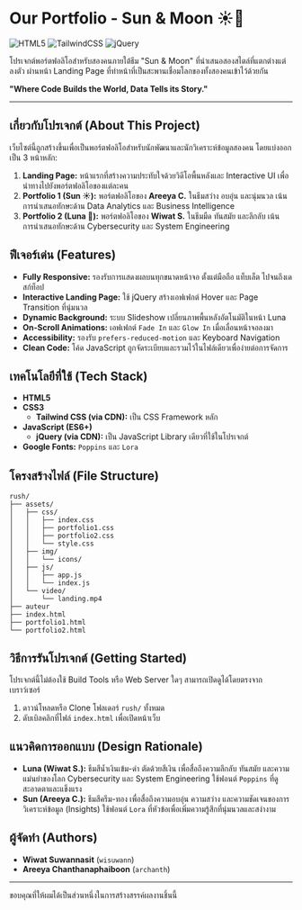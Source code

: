 # Our Portfolio - Sun & Moon ☀️🌙

![HTML5](https://img.shields.io/badge/HTML5-E34F26?style=for-the-badge&logo=html5&logoColor=white)
![TailwindCSS](https://img.shields.io/badge/Tailwind_CSS-38B2AC?style=for-the-badge&logo=tailwind-css&logoColor=white)
![jQuery](https://img.shields.io/badge/jQuery-0769AD?style=for-the-badge&logo=jquery&logoColor=white)

โปรเจกต์พอร์ตฟอลิโอสำหรับสองคนภายใต้ธีม "Sun & Moon" ที่นำเสนอสองสไตล์ที่แตกต่างแต่ลงตัว ผ่านหน้า Landing Page ที่ทำหน้าที่เป็นสะพานเชื่อมโลกของทั้งสองคนเข้าไว้ด้วยกัน

**"Where Code Builds the World, Data Tells its Story."**

---

## เกี่ยวกับโปรเจกต์ (About This Project)

เว็บไซต์นี้ถูกสร้างขึ้นเพื่อเป็นพอร์ตฟอลิโอสำหรับนักพัฒนาและนักวิเคราะห์ข้อมูลสองคน โดยแบ่งออกเป็น 3 หน้าหลัก:
1.  **Landing Page:** หน้าแรกที่สร้างความประทับใจด้วยวิดีโอพื้นหลังและ Interactive UI เพื่อนำทางไปยังพอร์ตฟอลิโอของแต่ละคน
2.  **Portfolio 1 (Sun ☀️):** พอร์ตฟอลิโอของ **Areeya C.** ในธีมสว่าง อบอุ่น และนุ่มนวล เน้นการนำเสนอทักษะด้าน Data Analytics และ Business Intelligence
3.  **Portfolio 2 (Luna 🌙):** พอร์ตฟอลิโอของ **Wiwat S.** ในธีมมืด ทันสมัย และลึกลับ เน้นการนำเสนอทักษะด้าน Cybersecurity และ System Engineering

## ฟีเจอร์เด่น (Features)

* **Fully Responsive:** รองรับการแสดงผลบนทุกขนาดหน้าจอ ตั้งแต่มือถือ แท็บเล็ต ไปจนถึงเดสก์ท็อป
* **Interactive Landing Page:** ใช้ jQuery สร้างเอฟเฟกต์ Hover และ Page Transition ที่นุ่มนวล
* **Dynamic Background:** ระบบ Slideshow เปลี่ยนภาพพื้นหลังอัตโนมัติในหน้า Luna
* **On-Scroll Animations:** เอฟเฟกต์ `Fade In` และ `Glow In` เมื่อเลื่อนหน้าจอลงมา
* **Accessibility:** รองรับ `prefers-reduced-motion` และ Keyboard Navigation
* **Clean Code:** โค้ด JavaScript ถูกจัดระเบียบและรวมไว้ในไฟล์เดียวเพื่อง่ายต่อการจัดการ

## เทคโนโลยีที่ใช้ (Tech Stack)

* **HTML5**
* **CSS3**
    * **Tailwind CSS (via CDN):** เป็น CSS Framework หลัก
* **JavaScript (ES6+)**
    * **jQuery (via CDN):** เป็น JavaScript Library เดียวที่ใช้ในโปรเจกต์
* **Google Fonts:** `Poppins` และ `Lora`

## โครงสร้างไฟล์ (File Structure)

```
rush/
├── assets/
│   ├── css/
│   │   ├── index.css
│   │   ├── portfolio1.css
│   │   ├── portfolio2.css
│   │   └── style.css
│   ├── img/
│   │   └── icons/
│   ├── js/
│   │   ├── app.js
│   │   └── index.js
│   └── video/
│       └── landing.mp4
├── auteur
├── index.html
├── portfolio1.html
└── portfolio2.html
```

## วิธีการรันโปรเจกต์ (Getting Started)

โปรเจกต์นี้ไม่ต้องใช้ Build Tools หรือ Web Server ใดๆ สามารถเปิดดูได้โดยตรงจากเบราว์เซอร์

1.  ดาวน์โหลดหรือ Clone โฟลเดอร์ `rush/` ทั้งหมด
2.  ดับเบิลคลิกที่ไฟล์ `index.html` เพื่อเปิดหน้าเว็บ

## แนวคิดการออกแบบ (Design Rationale)

* **Luna (Wiwat S.):** ธีมสีน้ำเงินเข้ม-ดำ ตัดด้วยสีเงิน เพื่อสื่อถึงความลึกลับ ทันสมัย และความแม่นยำของโลก Cybersecurity และ System Engineering ใช้ฟอนต์ `Poppins` ที่ดูสะอาดตาและแข็งแรง
* **Sun (Areeya C.):** ธีมสีครีม-ทอง เพื่อสื่อถึงความอบอุ่น ความสว่าง และความชัดเจนของการวิเคราะห์ข้อมูล (Insights) ใช้ฟอนต์ `Lora` ที่หัวข้อเพื่อเพิ่มความรู้สึกที่นุ่มนวลและสง่างาม

## ผู้จัดทำ (Authors)

* **Wiwat Suwannasit** (`wisuwann`)
* **Areeya Chanthanaphaiboon** (`archanth`)

---

ขอบคุณที่ให้ผมได้เป็นส่วนหนึ่งในการสร้างสรรค์ผลงานชิ้นนี้
